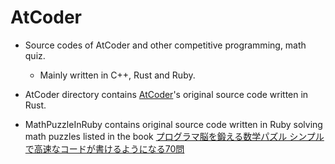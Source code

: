 # AtCoder
- Source codes of AtCoder and other competitive programming, math quiz.
  - Mainly written in C++, Rust and Ruby.

- AtCoder directory contains [AtCoder](https://atcoder.jp)'s original source code written in Rust.
- MathPuzzleInRuby contains original source code written in Ruby solving math puzzles listed in the book [プログラマ脳を鍛える数学パズル シンプルで高速なコードが書けるようになる70問](https://www.amazon.co.jp/dp/B016QEE30G/ref=dp-kindle-redirect?_encoding=UTF8&btkr=1)
